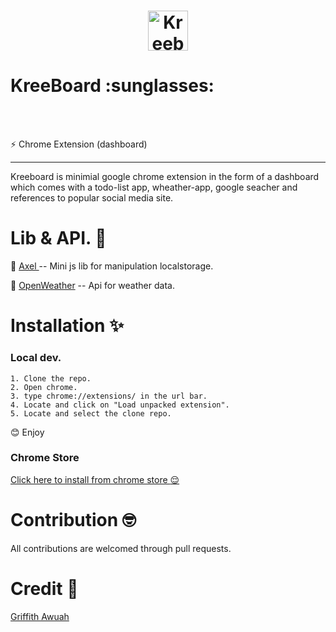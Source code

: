 <h1 align="center">
	<img width="64" height="64" src="https://cdn.rawgit.com/KreeCorp/Kreeboard/3ba7da60/assets/img/kree.png" alt="Kreeboard">
			<h1>KreeBoard :sunglasses:</h1>
	<br>
	<br>
</h1>


:zap: Chrome Extension (dashboard) 
<hr>
 Kreeboard is minimial google chrome extension in the form of a dashboard which comes with a todo-list app, wheather-app, google seacher and references to popular social media site.

# Lib & API. :ribbon:
:gem: <a href="https://github.com/gwuah/axel"> Axel </a> -- Mini js lib for manipulation localstorage.

:gem: <a href="https://openweathermap.org"> OpenWeather</a> -- Api for weather data.

# Installation :sparkles:
 ### Local dev.
 	1. Clone the repo.
 	2. Open chrome.
 	3. type chrome://extensions/ in the url bar.
 	4. Locate and click on "Load unpacked extension".
 	5. Locate and select the clone repo.

:blush: Enjoy

 ### Chrome Store

<a href=""> Click here to install from chrome store :relieved: </a>	 

# Contribution :nerd_face:
 
 All contributions are welcomed through pull requests. 


# Credit :pray:

<a href="https://github.com/gwuah/"> Griffith Awuah</a> 	